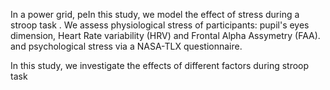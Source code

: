 In a power grid, peIn this study, we model the effect of stress during a stroop task . We assess physiological stress of  participants: pupil's eyes dimension, Heart Rate variability (HRV) and  Frontal Alpha Assymetry (FAA). and psychological stress via a NASA-TLX questionnaire. 

In this study, we investigate the effects of different factors during stroop task 